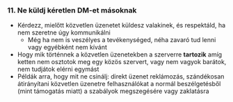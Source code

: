 ### 11. Ne küldj kéretlen DM-et másoknak

- Kérdezz, mielőtt közvetlen üzenetet küldesz valakinek, és respektáld, ha nem szeretne úgy kommunikálni
    - Még ha nem is veszélyes a tevékenységed, néha zavaró tud lenni vagy egyébként nem kívánt
- Hogy mik történnek a közvetlen üzenetekben a szerverre **tartozik** amíg ketten nem osztotok meg egy közös szervert, vagy nem vagyok barátok, nem tudjátok elérni egymást
- Példák arra, hogy mit ne csinálj: direkt üzenet reklámozás, szándékosan átirányítani közvetlen üzenetre felhasználókat a normál beszélgetésből (mint támogatás miatt) a szabályok megszegésére vagy zaklatásra
